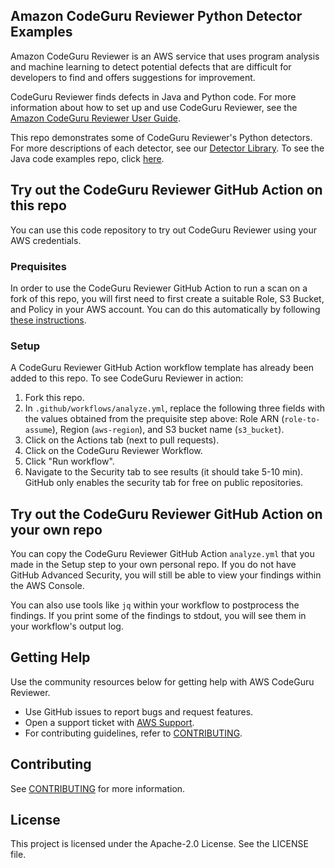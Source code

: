 ## Amazon CodeGuru Reviewer Python Detector Examples

Amazon CodeGuru Reviewer is an AWS service that uses program analysis and machine learning to detect potential defects that are difficult for developers to find and offers suggestions for improvement. 

CodeGuru Reviewer finds defects in Java and Python code. For more information about how to set up and use CodeGuru Reviewer, see the [Amazon CodeGuru Reviewer User Guide](https://docs.aws.amazon.com/codeguru/latest/reviewer-ug/welcome.html).

This repo demonstrates some of CodeGuru Reviewer's Python detectors. For more descriptions of each detector, see our [Detector Library](https://docs.aws.amazon.com/codeguru/detector-library/index.html). To see the Java code examples repo, click [here](https://github.com/aws-samples/amazon-codeguru-reviewer-java-detectors).

## Try out the CodeGuru Reviewer GitHub Action on this repo

You can use this code repository to try out CodeGuru Reviewer using your AWS credentials.

### Prequisites

In order to use the CodeGuru Reviewer GitHub Action to run a scan on a fork of this repo, you will first need to first create a suitable Role, S3 Bucket, and Policy in your AWS account. You can do this automatically by following [these instructions](https://github.com/aws-samples/aws-codeguru-reviewer-cicd-cdk-sample).

### Setup
A CodeGuru Reviewer GitHub Action workflow template has already been added to this repo. To see CodeGuru Reviewer in action:

1. Fork this repo.
2. In `.github/workflows/analyze.yml`, replace the following three fields with the values obtained from the prequisite step above: Role ARN (`role-to-assume`), Region (`aws-region`), and S3 bucket name (`s3_bucket`).
3. Click on the Actions tab (next to pull requests).
4. Click on the CodeGuru Reviewer Workflow.
5. Click "Run workflow".
6. Navigate to the Security tab to see results (it should take 5-10 min). GitHub only enables the security tab for free on public repositories.

## Try out the CodeGuru Reviewer GitHub Action on your own repo

You can copy the CodeGuru Reviewer GitHub Action `analyze.yml` that you made in the Setup step to your own personal repo. If you do not have GitHub Advanced Security, you will still be able to view your findings within the AWS Console.

You can also use tools like `jq` within your workflow to postprocess the findings. If you print some of the findings to stdout, you will see them in your workflow's output log.

## Getting Help

Use the community resources below for getting help with AWS CodeGuru Reviewer.

- Use GitHub issues to report bugs and request features.
- Open a support ticket with [AWS Support](https://docs.aws.amazon.com/awssupport/latest/user/getting-started.html).
- For contributing guidelines, refer to [CONTRIBUTING](https://github.com/aws-samples/amazon-codeguru-reviewer-python-detectors/blob/main/CONTRIBUTING.md).

## Contributing

See [CONTRIBUTING](CONTRIBUTING.md#security-issue-notifications) for more information.

## License

This project is licensed under the Apache-2.0 License. See the LICENSE file.

